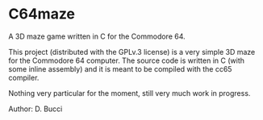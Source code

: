 # C64maze
A 3D maze game written in C for the Commodore 64.

This project (distributed with the GPLv.3 license) is a very simple 3D maze for
the Commodore 64 computer. The source code is written in C (with some inline
assembly) and it is meant to be compiled with the cc65 compiler.

Nothing very particular for the moment, still very much work in progress.

Author: D. Bucci
